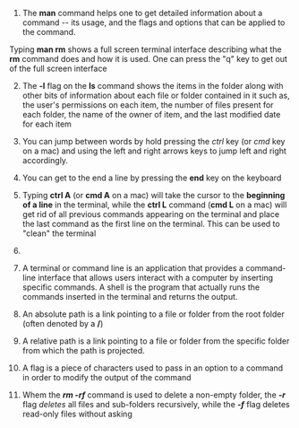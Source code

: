 1. The **man** command helps one to get detailed information about a command -- its usage, and the flags and options that can be applied to the command.

Typing **man rm** shows a full screen terminal interface describing what the **rm** command does and how it is used. One can press the "q" key to get out of the full screen interface

2. The **-l** flag on the **ls** command shows the items in the folder along with other bits of information about each file or folder contained in it such as, the user's permissions on each item, the number of files present for each folder, the name of the owner of item, and the last modified date for each item 

6. You can jump between words by hold pressing the *ctrl* key (or *cmd* key on a mac) and using the left and right arrows keys to jump left and right accordingly.

7. You can get to the end a line by pressing the **end** key on the keyboard


8. Typing **ctrl A** (or **cmd A** on a mac) will take the cursor to the **beginning of a line** in the terminal, while the **ctrl L** command (**cmd L** on a mac) will get rid of all previous commands appearing on the terminal and place the last command as the first line on the terminal. This can be used to "clean" the terminal

9. 

10. A terminal or command line is an application that provides a command-line interface that allows users interact with a computer by inserting specific commands. A shell is the program that actually runs the commands inserted in the terminal and returns the output.


11. An absolute path is a link pointing to a file or folder from the root folder (often denoted by a **/**)

12. A relative path is a link pointing to a file or folder from the specific folder from which the path is projected.

13. A flag is a piece of characters used to pass in an option to a command in order to modify the output of the command

14. Whem the ***rm -rf*** command is used to delete a non-empty folder, the ***-r*** flag *deletes* all files and sub-folders recursively, while the ***-f*** flag deletes read-only files without asking